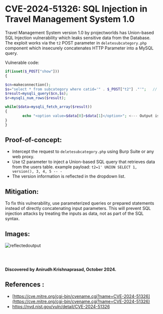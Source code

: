 # CVE-2024-51326: SQL Injection in Travel Management System 1.0

Travel Management System version 1.0 by projectworlds has Union-based SQL Injection vulnerability which leaks sensitive data from the Database.
The exploit works via the `t2` POST parameter in `deletesubcategory.php` component which insecurely concatenates HTTP Parameter into a MySQL query.


Vulnerable code:
```php
if(isset($_POST["show"]))
{

$cn=makeconnection();
$s="select * from subcategory where catid='" . $_POST["t2"] ."'";   // <-- POST param is Concatenated [!]
$result=mysqli_query($cn,$s);
$r=mysqli_num_rows($result);

while($data=mysqli_fetch_array($result))
{
        echo "<option value=$data[0]>$data[1]</option>"; <--- Output is reflected in response.
}
}
```

 
## Proof-of-concept:

* Intercept the request to `deletesubcategory.php` using Burp Suite or any web proxy.
* Use t2 parameter to inject a Union-based SQL query that retrieves data from the users table.
  example payload: `t2=1' UNION SELECT 1, version(), 3, 4, 5 -- -`
* The version information is reflected in the dropdown list.



## Mitigation:
To fix this vulnerability, use parameterized queries or prepared statements instead of directly concatenating input parameters. This will prevent SQL injection attacks by treating the inputs as data, not as part of the SQL syntax.

## Images:

![reflectedoutput](https://github.com/user-attachments/assets/99589cc8-1a05-4417-b129-90421d006443)

<br><br>

**Discovered by Anirudh Krishnaprasad, October 2024.**

## References :

- [https://cve.mitre.org/cgi-bin/cvename.cgi?name=CVE-2024-51326](https://cve.mitre.org/cgi-bin/cvename.cgi?name=CVE-2024-51326)
- https://nvd.nist.gov/vuln/detail/CVE-2024-51326
